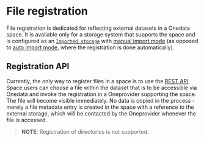 # File registration
<!-- This header is referenced at least one time as "#file-registration" -->

File registration is dedicated for reflecting external datasets in a Onedata space.
It is available only for a storage system that supports the space and is configured
as an [`Imported storage`](../admin-guide/oneprovider/configuration/storages.md#imported-storage)
with [manual import mode](../admin-guide/oneprovider/configuration/storage-import.md#manual-storage-import)
(as opposed to [auto import mode](../admin-guide/oneprovider/configuration/storage-import.md#auto-storage-import), where the registration is done automatically).

## Registration API
Currently, the only way to register files in a space is to use the 
[REST API](https://onedata.org/#/home/api/stable/oneprovider?anchor=tag/File-registration).
Space users can choose a file within the dataset that is to be accessible via Onedata and invoke 
the registration in a Oneprovider supporting the space. The file will become visible immediately.
No data is copied in the process - merely a file metadata entry is created in the space with a reference 
to the external storage, which will be contacted by the Oneprovider whenever the file is accessed.

> **NOTE**: Registration of directories is not supported.
